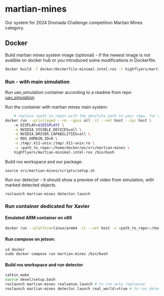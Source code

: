 # martian-mines
Our system for 2024 Droniada Challenge competition Martian Mines category.

## Docker
Build martian mines system image (optional) - if the newest image is not avalible on docker hub or you introduced some modifications in Dockerfile. 
```bash
docker build -f docker/Dockerfile-minimal-intel-ros -t highflyers/martian-minimal-intel-ros .
```
### Run - with main simulation
Run uav_simulation container according to a readme from repo [uav_simulation](https://github.com/High-Flyers/uav_simulation)

Run the container with martian mines main system:

```bash
    # replace <path_to_repo> with the absolute path to your repo, for example: /home/user/Documents/repos/martian-mines-object-detection
docker run --privileged --rm --gpus all -it --net host --ipc host \                  
    -e DISPLAY=${DISPLAY} \
    -e NVIDIA_VISIBLE_DEVICES=all \
    -e NVIDIA_DRIVER_CAPABILITIES=all \
    -e ROS_DOMAIN_ID=0 \
    -v /tmp/.X11-unix:/tmp/.X11-unix:ro \
    -v <path_to_repo>:/home/docker/ws/src/martian-mines \
    highflyers/martian-minimal-intel-ros /bin/bash
```
Build ros workspace and our package:
```
source src/martian-mines/scripts/setup.sh

```
Run our detector - it should show a preview of video from simulation, with marked detected objects.
```
roslaunch martian-mines detector.launch 
```

### Run container dedicated for Xavier
#### Emulated ARM container on x86

```bash
docker run --platform=linux/arm64 -it --net host -v <path_to_repo>:/home/user/ws/src/martian-mines highflyers/martian-mines-jetson:realsense
```

#### Run compose on jetson:
```
cd docker
sudo docker compose run martian-mines /bin/bash
```

#### Build ros workspace and run detector
```bash
catkin_make
source devel/setup.bash
roslaunch martian-mines realsense.launch # to run only realsense
roslaunch martian-mines detector.launch real_world:=true # to run detector with realworld config
```

